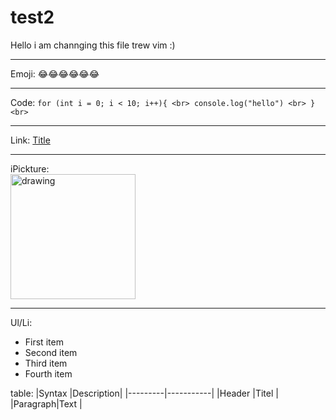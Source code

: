 
# test2
Hello i am channging this file trew vim :)

---

Emoji:
:joy::joy::joy::joy::joy::joy:

---

Code:
`
for (int i = 0; i < 10; i++){ <br>
console.log("hello") <br>
} <br>
`

---

Link:
[Title](https://www.example.com)

---

iPickture:
<br>
<img src="https://github.githubassets.com/images/modules/logos_page/GitHub-Logo.png" alt="drawing" width="200px"/>

---

Ul/Li:

- First item
- Second item
- Third item
- Fourth item

table:
|Syntax   |Description|
|---------|-----------|
|Header   |Titel      |
|Paragraph|Text       |
